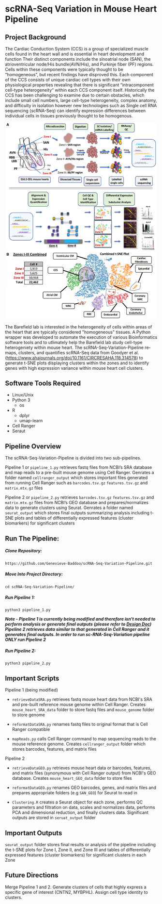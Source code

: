 # scRNA-Seq Variation in Mouse Heart Pipeline


## Project Background 

The Cardiac Conduction System (CCS) is a group of specialized muscle cells found in the heart wall and is essential in heart development and function Their distinct components include the sinoatrial node (SAN), the atrioventricular node/His bundle(AVN/His), and Purkinje fiber (PF) regions. Cells within these components were typically thought to be “homogeneous”, but recent findings have disproved this. Each component of the CCS consists of unique cardiac cell types with their own physiological properties revealing that there is significant “intracomponent cell-type heterogeneity“ within each CCS component itself. Historically the CCS has been challenging to examine due to certain obstacles, which include small cell numbers, large cell-type heterogeneity, complex anatomy, and difficulty in isolation however new technologies such as Single cell RNA sequencing (scRNA-Seq) can identify expression differences between individual cells in tissues previously thought to be homogenous.

![picture](https://github.com/zgb963/scRNA-Seq-Variation-Pipeline/blob/main/mouse_scrnaseq.png)

The Barefield lab is interested in the heterogeneity of cells within areas of the heart that are typically considered "homogeneous" tissues. A Python wrapper was developed to automate the execution of various Bioinformatics software tools and to utlimately help the Barefield lab study cell-type heterogeniety within mouse heart. The scRNA-Seq-Variation-Pipeline re-maps, clusters, and quantifies scRNA-Seq data from Goodyer et al. (https://www.ahajournals.org/doi/10.1161/CIRCRESAHA.118.314578) to generate t-SNE plots displaying clusters within the zones and to identify genes with high expression variance within mouse heart cell clusters.


## Software Tools Required

* Linux/Unix
* Python 3
    * os
* R
   * dplyr
   * umap-learn 
* Cell Ranger
* Seraut

## Pipeline Overview

The scRNA-Seq-Variation-Pipeline is divided into two sub-pipelines. 

Pipeline 1 or `pipeline_1.py` retrieves fastq files from NCBI’s SRA database and map reads to a pre-built mouse genome using Cell Ranger. Genrates a folder named `cellranger_output` which stores important files generated from running Cell Ranger such as `barcodes.tsv.gz` `features.tsv.gz` and `matrix.mtx.gz` files

Pipeline 2 or `pipeline_2.py` retrieves `barcodes.tsv.gz` `features.tsv.gz` and `matrix.mtx.gz` files from NCBI’s GEO database and prepares/normalizes data to generate clusters using Seurat. Genrates a folder named `seurat_output` which stores final outputs summarizing analysis including t-SNE plots and tables of differentially expressed features (cluster biomarkers) for significant clusters 

## Run The Pipeline: 

<h5> Clone Repository: </h5> 

`https://github.com/Genevieve-Baddoo/scRNA-Seq-Variation-Pipeline.git`

<h5> Move Into Project Directory: </h5>

`cd scRNA-Seq-Variation-Pipeline/`

<h5> Run Pipeline 1: </h5>

`python3 pipeline_1.py`

***Note - Pipeline 1 is currently being modified and therefore isn't needed to perform analysis or generate final outputs (please refer to [Design Doc](https://github.com/Genevieve-Baddoo/scRNA-Seq-Variation-Pipeline/blob/main/DesignDocument.md)) Pipeline 2 retrieves data similar to that generated in Cell Ranger and it generates final outputs. In order to run sc-RNA-Seq-Variation pipeline ONLY run Pipeline 2***

<h5> Run Pipeline 2: </h5>

`python3 pipeline_2.py`


## Important Scripts 

Pipeline 1 (being modified)
* `retrieveDataSRA.py`
retrieves fastq mouse heart data from NCBI's SRA and pre-built reference mouse genome within Cell Ranger. Creates `mouse_heart_SRA_data` folder to store fastq files and `mouse_genome` folder to store genome 

* `reformatDataSRA.py`
renames fastq files to original format that is Cell Ranger compatible 

* `mapReads.py`
 calls Cell Ranger command to map sequencing reads to the mouse reference genome. Creates `cellranger_output` folder which stores barcodes, features, and matrix files 
 

Pipeline 2
* `retrieveDataGEO.py`
retrieves mouse heart data or barcodes, features, and matrix files (synonymous with Cell Ranger output) from NCBI's GEO database. Creates `mouse_heart_GEO_data` folder to store files 
 
* `reformatDataGEO.py`
renames GEO barcodes, genes, and matrix files and prepares appropriate folders (e.g `SAN_GEO`) for Seurat to read in
 
* `Clustering.R`
creates a Seurat object for each zone, performs QC parameters and filtration on data, scales and normalizes data, performs PCA and dimensional reduction, and finally clusters data. Significant outputs are stored in `seruat_output` folder 


## Important Outputs
`seurat_output` folder stores final results or analysis of the pipeline including the t-SNE plots for Zone I, Zone II, and Zone III and tables of differentially expressed features (cluster biomarkers) for significant clusters in each Zone 



## Future Directions

Merge Pipeline 1 and 2. Generate clusters of cells that highly express a specific gene of interest (CNTN2, MYBPHL). Assign cell type identity to clusters.
    




